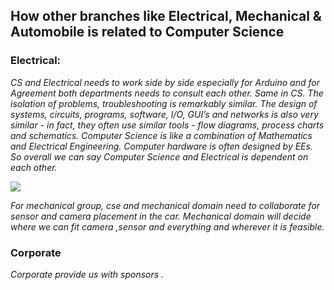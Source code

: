 ## How other branches like Electrical, Mechanical & Automobile is related to Computer Science
### Electrical:
*CS and Electrical needs to work side by side especially for Arduino and for Agreement both departments needs to consult each other. Same in CS. The isolation of problems, troubleshooting is remarkably similar. The design of systems, circuits, programs, software, I/O, GUI’s and networks is also very similar - in fact, they often use similar tools - flow diagrams, process charts and schematics. Computer Science is like a combination of Mathematics and Electrical Engineering. Computer hardware is often designed by EEs. So overall we can say Computer Science and Electrical is dependent on each other.*

![](ehttps://data-flair.training/blogs/cats-dogs-classification-deep-learning-project-beginners)

*For mechanical group, cse and mechanical domain need to collaborate for sensor and camera placement in the car.  Mechanical domain will decide where we can fit camera ,sensor and everything and wherever it is feasible.*
### Corporate
*Corporate provide us with sponsors .*
